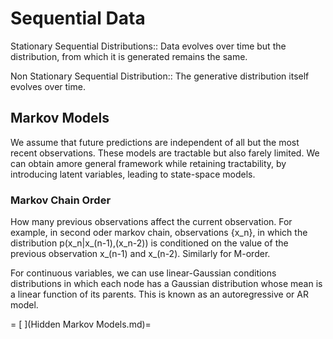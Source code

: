 # Sequential Data

Stationary Sequential Distributions::
Data evolves over time but the distribution, from which it is generated remains the same.

Non Stationary Sequential Distribution::
The generative distribution itself evolves over time.

## Markov Models
We assume that future predictions are independent of all but the most recent observations. These models are tractable but also farely limited. We can obtain amore general framework while retaining tractability, by introducing latent variables, leading to state-space models. 

### Markov Chain Order
How many previous observations affect the current observation. For example, in second oder markov chain, observations {x_n}, in which the distribution p(x_n|x_(n-1),(x_n-2)) is conditioned on the value of the previous observation x_(n-1) and x_(n-2). Similarly for M-order.

For continuous variables, we can use linear-Gaussian conditions distributions in  which each node has a Gaussian distribution whose mean is a linear function of its parents. This is known as an autoregressive or AR model. 


= [ ](Hidden Markov Models.md)=

